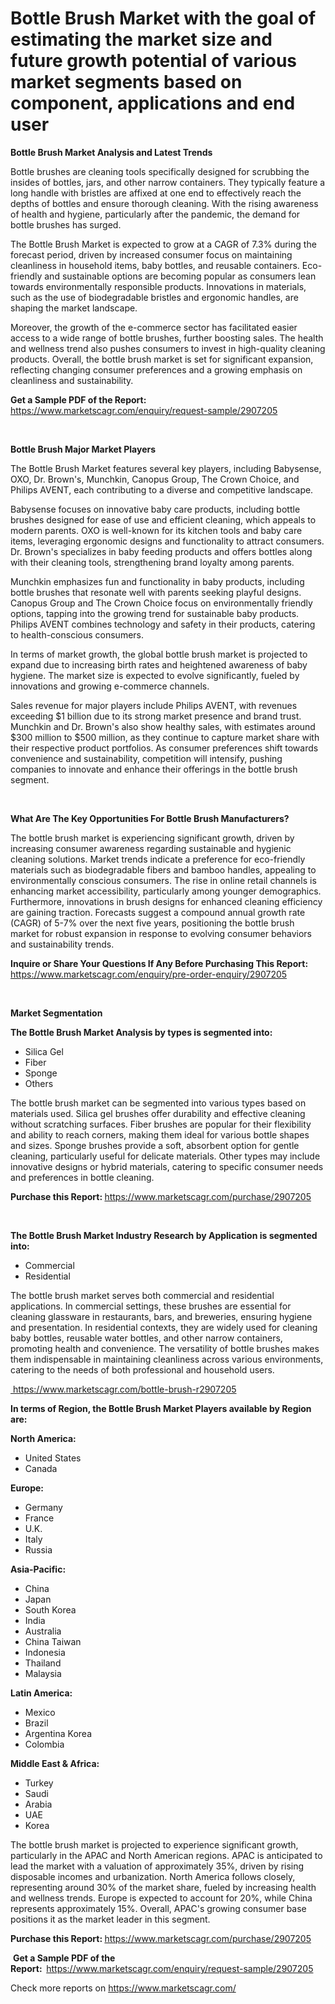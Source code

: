 <p><h1>Bottle Brush Market with the goal of estimating the market size and future growth potential of various market segments based on component, applications and end user</h1></p><p><strong>Bottle Brush Market Analysis and Latest Trends</strong></p>
<p><p>Bottle brushes are cleaning tools specifically designed for scrubbing the insides of bottles, jars, and other narrow containers. They typically feature a long handle with bristles are affixed at one end to effectively reach the depths of bottles and ensure thorough cleaning. With the rising awareness of health and hygiene, particularly after the pandemic, the demand for bottle brushes has surged.</p><p>The Bottle Brush Market is expected to grow at a CAGR of 7.3% during the forecast period, driven by increased consumer focus on maintaining cleanliness in household items, baby bottles, and reusable containers. Eco-friendly and sustainable options are becoming popular as consumers lean towards environmentally responsible products. Innovations in materials, such as the use of biodegradable bristles and ergonomic handles, are shaping the market landscape. </p><p>Moreover, the growth of the e-commerce sector has facilitated easier access to a wide range of bottle brushes, further boosting sales. The health and wellness trend also pushes consumers to invest in high-quality cleaning products. Overall, the bottle brush market is set for significant expansion, reflecting changing consumer preferences and a growing emphasis on cleanliness and sustainability.</p></p>
<p><strong>Get a Sample PDF of the Report:&nbsp;</strong> <a href="https://www.marketscagr.com/enquiry/request-sample/2907205?utm_campaign=3271&utm_medium=2&utm_source=Github&utm_content=ia&utm_term=12032025&utm_id=bottle-brush">https://www.marketscagr.com/enquiry/request-sample/2907205</a></p>
<p>&nbsp;</p>
<p><strong>Bottle Brush Major Market Players</strong></p>
<p><p>The Bottle Brush Market features several key players, including Babysense, OXO, Dr. Brown's, Munchkin, Canopus Group, The Crown Choice, and Philips AVENT, each contributing to a diverse and competitive landscape. </p><p>Babysense focuses on innovative baby care products, including bottle brushes designed for ease of use and efficient cleaning, which appeals to modern parents. OXO is well-known for its kitchen tools and baby care items, leveraging ergonomic designs and functionality to attract consumers. Dr. Brown's specializes in baby feeding products and offers bottles along with their cleaning tools, strengthening brand loyalty among parents. </p><p>Munchkin emphasizes fun and functionality in baby products, including bottle brushes that resonate well with parents seeking playful designs. Canopus Group and The Crown Choice focus on environmentally friendly options, tapping into the growing trend for sustainable baby products. Philips AVENT combines technology and safety in their products, catering to health-conscious consumers.</p><p>In terms of market growth, the global bottle brush market is projected to expand due to increasing birth rates and heightened awareness of baby hygiene. The market size is expected to evolve significantly, fueled by innovations and growing e-commerce channels. </p><p>Sales revenue for major players include Philips AVENT, with revenues exceeding $1 billion due to its strong market presence and brand trust. Munchkin and Dr. Brown's also show healthy sales, with estimates around $300 million to $500 million, as they continue to capture market share with their respective product portfolios. As consumer preferences shift towards convenience and sustainability, competition will intensify, pushing companies to innovate and enhance their offerings in the bottle brush segment.</p></p>
<p>&nbsp;</p>
<p><strong>What Are The Key Opportunities For Bottle Brush Manufacturers?</strong></p>
<p><p>The bottle brush market is experiencing significant growth, driven by increasing consumer awareness regarding sustainable and hygienic cleaning solutions. Market trends indicate a preference for eco-friendly materials such as biodegradable fibers and bamboo handles, appealing to environmentally conscious consumers. The rise in online retail channels is enhancing market accessibility, particularly among younger demographics. Furthermore, innovations in brush designs for enhanced cleaning efficiency are gaining traction. Forecasts suggest a compound annual growth rate (CAGR) of 5-7% over the next five years, positioning the bottle brush market for robust expansion in response to evolving consumer behaviors and sustainability trends.</p></p>
<p><strong>Inquire or Share Your Questions If Any Before Purchasing This Report:</strong> <a href="https://www.marketscagr.com/enquiry/pre-order-enquiry/2907205?utm_campaign=3271&utm_medium=2&utm_source=Github&utm_content=ia&utm_term=12032025&utm_id=bottle-brush">https://www.marketscagr.com/enquiry/pre-order-enquiry/2907205</a></p>
<p>&nbsp;</p>
<p><strong>Market Segmentation</strong></p>
<p><strong>The Bottle Brush Market Analysis by types is segmented into:</strong></p>
<p><ul><li>Silica Gel</li><li>Fiber</li><li>Sponge</li><li>Others</li></ul></p>
<p><p>The bottle brush market can be segmented into various types based on materials used. Silica gel brushes offer durability and effective cleaning without scratching surfaces. Fiber brushes are popular for their flexibility and ability to reach corners, making them ideal for various bottle shapes and sizes. Sponge brushes provide a soft, absorbent option for gentle cleaning, particularly useful for delicate materials. Other types may include innovative designs or hybrid materials, catering to specific consumer needs and preferences in bottle cleaning.</p></p>
<p><strong>Purchase this Report:&nbsp;</strong><a href="https://www.marketscagr.com/purchase/2907205?utm_campaign=3271&utm_medium=2&utm_source=Github&utm_content=ia&utm_term=12032025&utm_id=bottle-brush">https://www.marketscagr.com/purchase/2907205</a></p>
<p>&nbsp;</p>
<p><strong>The Bottle Brush Market Industry Research by Application is segmented into:</strong></p>
<p><ul><li>Commercial</li><li>Residential</li></ul></p>
<p><p>The bottle brush market serves both commercial and residential applications. In commercial settings, these brushes are essential for cleaning glassware in restaurants, bars, and breweries, ensuring hygiene and presentation. In residential contexts, they are widely used for cleaning baby bottles, reusable water bottles, and other narrow containers, promoting health and convenience. The versatility of bottle brushes makes them indispensable in maintaining cleanliness across various environments, catering to the needs of both professional and household users.</p></p>
<p><a href="https://www.marketscagr.com/bottle-brush-r2907205?utm_campaign=3271&utm_medium=2&utm_source=Github&utm_content=ia&utm_term=12032025&utm_id=bottle-brush">&nbsp;https://www.marketscagr.com/bottle-brush-r2907205</a></p>
<p><strong>In terms of Region, the Bottle Brush Market Players available by Region are:</strong></p>
<p>
    <p> <strong> North America: </strong>
        <ul>
            <li>United States</li>
            <li>Canada</li>
        </ul>
        </p> 
    <p> <strong> Europe: </strong>
        <ul>
            <li>Germany</li>
            <li>France</li>
            <li>U.K.</li>
            <li>Italy</li>
            <li>Russia</li>
        </ul>
        </p> 
    <p> <strong> Asia-Pacific: </strong>
        <ul>
            <li>China</li>
            <li>Japan</li>
            <li>South Korea</li>
            <li>India</li>
            <li>Australia</li>
            <li>China Taiwan</li>
            <li>Indonesia</li>
            <li>Thailand</li>
            <li>Malaysia</li>
        </ul>
        </p> 
    <p> <strong> Latin America: </strong>
        <ul>
            <li>Mexico</li>
            <li>Brazil</li>
            <li>Argentina Korea</li>
            <li>Colombia</li>
        </ul>
        </p> 
    <p> <strong> Middle East & Africa: </strong>
        <ul>
            <li>Turkey</li>
            <li>Saudi</li>
            <li>Arabia</li>
            <li>UAE</li>
            <li>Korea</li>
        </ul>
    </p>
    </p>
<p><p>The bottle brush market is projected to experience significant growth, particularly in the APAC and North American regions. APAC is anticipated to lead the market with a valuation of approximately 35%, driven by rising disposable incomes and urbanization. North America follows closely, representing around 30% of the market share, fueled by increasing health and wellness trends. Europe is expected to account for 20%, while China represents approximately 15%. Overall, APAC's growing consumer base positions it as the market leader in this segment.</p></p>
<p><strong>Purchase this Report: </strong><a href="https://www.marketscagr.com/purchase/2907205?utm_campaign=3271&utm_medium=2&utm_source=Github&utm_content=ia&utm_term=12032025&utm_id=bottle-brush">https://www.marketscagr.com/purchase/2907205</a></p>
<p>&nbsp;<strong>Get a Sample PDF of the Report:&nbsp;&nbsp;</strong><a href="https://www.marketscagr.com/enquiry/request-sample/2907205?utm_campaign=3271&utm_medium=2&utm_source=Github&utm_content=ia&utm_term=12032025&utm_id=bottle-brush">https://www.marketscagr.com/enquiry/request-sample/2907205</a></p>
<p><strong></strong></p>
<p>Check more reports on <a href="https://www.marketscagr.com/?utm_campaign=3271&utm_medium=2&utm_source=Github&utm_content=ia&utm_term=12032025&utm_id=bottle-brush">https://www.marketscagr.com/</a></p>